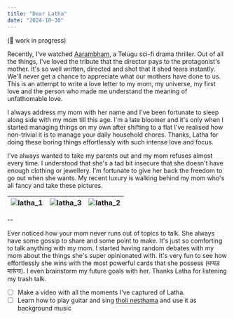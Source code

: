 ```yaml
---
title: "Dear Latha"
date: "2024-10-30"
---
```


(🚧 work in progress)

Recently, I've watched [Aarambham](https://www.imdb.com/title/tt31436476/), a Telugu sci-fi drama thriller. Out of all the things, I've loved the tribute that the director pays to the protagonist's mother. It's so well written, directed and shot that it shed tears instantly. We'll never get a chance to appreciate what our mothers have done to us. This is an attempt to write a love letter to my mom, my universe, my first love and the person who made me understand the meaning of unfathomable love.

I always address my mom with her name and I've been fortunate to sleep along side with my mom till this age. I'm a late bloomer and it's only when I started managing things on my own after shifting to a flat I've realised how non-trivial it is to manage your daily household chores. Thanks, Latha for doing these boring things effortlessly with such intense love and focus.

I've always wanted to take my parents out and my mom refuses almost every time. I understood that she's a tad bit insecure that she doesn't have enough clothing or jewellery. I'm fortunate to give her back the freedom to go out when she wants. My recent luxury is walking behind my mom who's all fancy and take these pictures.

| ![latha_1](/latha_1.png) | ![latha_3](/latha_3.png) | ![latha_2](/latha_2.png) |
| ------------------------ | ------------------------ | ------------------------ |

--

Ever noticed how your mom never runs out of topics to talk. She always have some gossip to share and some point to make. It's just so comforting to talk anything with my mom. I started having random debates with my mom about the things she's super opinionated with. It's very fun to see how effortlessly she wins with the most powerful cards that she possess (थप्पड़ मारूंगा). I even brainstorm my future goals with her. Thanks Latha for listening my trash talk.

- [ ] Make a video with all the moments I've captured of Latha.
- [ ] Learn how to play guitar and sing [tholi nesthama](https://open.spotify.com/track/1MxocCBfJTHF1gNwMSlCKn?si=5261a95378414f39) and use it as background music
